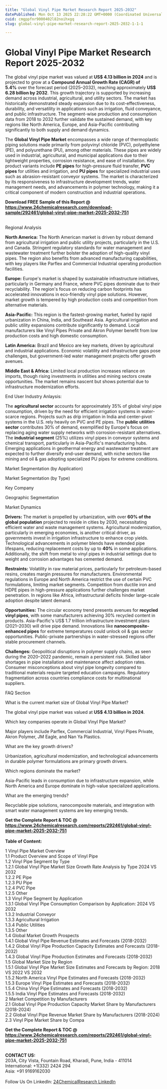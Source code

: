 ```yaml
---
title: "Global Vinyl Pipe Market Research Report 2025-2032"
datePublished: Mon Oct 13 2025 22:28:22 GMT+0000 (Coordinated Universal Time)
cuid: cmgppfnr9000402l82noihxgq
slug: global-vinyl-pipe-market-research-report-2025-2032-1-1-1

---
```


# Global Vinyl Pipe Market Research Report 2025-2032

<p>The global vinyl pipe market was valued at <strong>US$ 4.13 billion in 2024</strong> and is projected to grow at a <strong>Compound Annual Growth Rate (CAGR) of 5.4%</strong> over the forecast period (2025–2032), reaching approximately <strong>US$ 6.28 billion by 2032</strong>. This growth trajectory is supported by increasing demand across industrial, agricultural, and utility sectors. The market has historically demonstrated steady expansion due to its cost-effectiveness, durability, and versatility in applications such as irrigation, fluid conveyance, and public infrastructure. The segment-wise production and consumption data from 2018 to 2032 further validate the sustained demand, with key regions like North America, Europe, and Asia-Pacific contributing significantly to both supply and demand dynamics.</p><p>
</p><p>The <strong>Global Vinyl Pipe Market</strong> encompasses a wide range of thermoplastic piping solutions made primarily from polyvinyl chloride (PVC), polyethylene (PE), and polyurethane (PU), among other materials. These pipes are widely used in industrial, agricultural, and municipal applications due to their lightweight properties, corrosion resistance, and ease of installation. Key product variants include <strong>PE pipes</strong> for high-pressure fluid transfer, <strong>PVC pipes</strong> for utilities and irrigation, and <strong>PU pipes</strong> for specialized industrial uses such as abrasion-resistant conveyor systems. The market is characterized by its responsiveness to infrastructure development trends, water management needs, and advancements in polymer technology, making it a critical component of modern construction and industrial operations.</p><div><b>Download FREE Sample of this Report @ 
            <a href="https://www.24chemicalresearch.com/download-sample/292461/global-vinyl-pipe-market-2025-2032-751">
            https://www.24chemicalresearch.com/download-sample/292461/global-vinyl-pipe-market-2025-2032-751</a></b></div><br><p>
Regional Analysis</p><p>
</p><p><strong>North America:</strong> The North American market is driven by robust demand from agricultural irrigation and public utility projects, particularly in the U.S. and Canada. Stringent regulatory standards for water management and wastewater treatment further bolster the adoption of high-quality vinyl pipes. The region also benefits from advanced manufacturing capabilities, with key players like Parflex and Commercial Industrial operating production facilities.</p><p>
</p><p><strong>Europe:</strong> Europe's market is shaped by sustainable infrastructure initiatives, particularly in Germany and France, where PVC pipes dominate due to their recyclability. The region's focus on reducing carbon footprints has accelerated innovations in eco-friendly vinyl pipe solutions. However, market growth is tempered by high production costs and competition from alternative materials.</p><p>
</p><p><strong>Asia-Pacific:</strong> This region is the fastest-growing market, fueled by rapid urbanization in China, India, and Southeast Asia. Agricultural irrigation and public utility expansions contribute significantly to demand. Local manufacturers like Vinyl Pipes Private and Akron Polymer benefit from low production costs and high domestic consumption.</p><p>
</p><p><strong>Latin America:</strong> Brazil and Mexico are key markets, driven by agricultural and industrial applications. Economic volatility and infrastructure gaps pose challenges, but government-led water management projects offer growth avenues.</p><p>
</p><p><strong>Middle East &amp; Africa:</strong> Limited local production increases reliance on imports, though rising investments in utilities and mining sectors create opportunities. The market remains nascent but shows potential due to infrastructure modernization efforts.</p><p>
End User Industry Anlaysis:</p><p>
</p><p>The <strong>agricultural sector</strong> accounts for approximately 35% of global vinyl pipe consumption, driven by the need for efficient irrigation systems in water-scarce regions. Projects such as drip irrigation in India and center-pivot systems in the U.S. rely heavily on PVC and PE pipes. The <strong>public utilities sector</strong> contributes 30% of demand, exemplified by Europe's focus on replacing aging water supply networks with corrosion-resistant alternatives. The <strong>industrial segment</strong> (25%) utilizes vinyl pipes in conveyor systems and chemical transport, particularly in Asia-Pacific's manufacturing hubs. Emerging applications in geothermal energy and wastewater treatment are expected to further diversify end-user demand, with niche sectors like mining and oil &amp; gas adopting specialized PU pipes for extreme conditions.</p><p>
Market Segmentation (by Application)</p><p>
</p><p>
Market Segmentation (by Type)</p><p>
</p><p>
Key Company</p><p>
</p><p>
Geographic Segmentation</p><p>
</p><p>
Market Dynamics</p><p>
</p><p><strong>Drivers:</strong> The market is propelled by urbanization, with over <strong>60% of the global population</strong> projected to reside in cities by 2030, necessitating efficient water and waste management systems. Agricultural modernization, particularly in emerging economies, is another critical driver, as governments invest in irrigation infrastructure to enhance crop yields. Technological advancements in polymer blends have extended pipe lifespans, reducing replacement costs by up to <strong>40%</strong> in some applications. Additionally, the shift from metal to vinyl pipes in industrial settings due to weight and corrosion advantages has cemented demand.</p><p>
</p><p><strong>Restraints:</strong> Volatility in raw material prices, particularly for petroleum-based resins, creates margin pressures for manufacturers. Environmental regulations in Europe and North America restrict the use of certain PVC formulations, limiting market segments. Competition from ductile iron and HDPE pipes in high-pressure applications further challenges market penetration. In regions like Africa, infrastructural deficits hinder large-scale adoption despite latent demand.</p><p>
</p><p><strong>Opportunities:</strong> The circular economy trend presents avenues for <strong>recycled vinyl pipes</strong>, with some manufacturers achieving 30% recycled content in products. Asia-Pacific's US$ 1.7 trillion infrastructure investment plans (2021–2030) will drive pipe demand. Innovations like <strong>nanocomposite-enhanced pipes</strong> for extreme temperatures could unlock oil &amp; gas sector opportunities. Public-private partnerships in water-stressed regions offer stable procurement channels.</p><p>
</p><p><strong>Challenges:</strong> Geopolitical disruptions in polymer supply chains, as seen during the 2020–2022 pandemic, remain a persistent risk. Skilled labor shortages in pipe installation and maintenance affect adoption rates. Consumer misconceptions about vinyl pipe longevity compared to traditional materials require targeted education campaigns. Regulatory fragmentation across countries compliance costs for multinational suppliers.</p><p>
FAQ Section</p><p>
What is the current market size of Global Vinyl Pipe Market?</p><p>
</p><p>The global vinyl pipe market was valued at <strong>US$ 4.13 billion in 2024</strong>.</p><p>
Which key companies operate in Global Vinyl Pipe Market?</p><p>
</p><p>Major players include Parflex, Commercial Industrial, Vinyl Pipes Private, Akron Polymer, JM Eagle, and Nan Ya Plastics.</p><p>
What are the key growth drivers?</p><p>
</p><p>Urbanization, agricultural modernization, and technological advancements in durable polymer formulations are primary growth drivers.</p><p>
Which regions dominate the market?</p><p>
</p><p>Asia-Pacific leads in consumption due to infrastructure expansion, while North America and Europe dominate in high-value specialized applications.</p><p>
What are the emerging trends?</p><p>
</p><p>Recyclable pipe solutions, nanocomposite materials, and integration with smart water management systems are key emerging trends.</p>

<div><b>Get the Complete Report & TOC @ 
            <a href="https://www.24chemicalresearch.com/reports/292461/global-vinyl-pipe-market-2025-2032-751">
            https://www.24chemicalresearch.com/reports/292461/global-vinyl-pipe-market-2025-2032-751</a></b></div><br>
            <b>Table of Content:</b><p>1 Vinyl Pipe Market Overview<br />
    1.1 Product Overview and Scope of Vinyl Pipe<br />
    1.2 Vinyl Pipe Segment by Type<br />
        1.2.1 Global Vinyl Pipe Market Size Growth Rate Analysis by Type 2024 VS 2032<br />
        1.2.2 PE Pipe<br />
        1.2.3 PU Pipe<br />
        1.2.4 PVC Pipe<br />
        1.2.5 Other<br />
    1.3 Vinyl Pipe Segment by Application<br />
        1.3.1 Global Vinyl Pipe Consumption Comparison by Application: 2024 VS 2032<br />
        1.3.2 Industrial Conveyor<br />
        1.3.3 Agricultural Irrigation<br />
        1.3.4 Public Utilities<br />
        1.3.5 Other<br />
    1.4 Global Market Growth Prospects<br />
        1.4.1 Global Vinyl Pipe Revenue Estimates and Forecasts (2018-2032)<br />
        1.4.2 Global Vinyl Pipe Production Capacity Estimates and Forecasts (2018-2032)<br />
        1.4.3 Global Vinyl Pipe Production Estimates and Forecasts (2018-2032)<br />
    1.5 Global Market Size by Region<br />
        1.5.1 Global Vinyl Pipe Market Size Estimates and Forecasts by Region: 2018 VS 2022 VS 2032<br />
        1.5.2 North America Vinyl Pipe Estimates and Forecasts (2018-2032)<br />
        1.5.3 Europe Vinyl Pipe Estimates and Forecasts (2018-2032)<br />
        1.5.4 China Vinyl Pipe Estimates and Forecasts (2018-2032)<br />
        1.5.5 India Vinyl Pipe Estimates and Forecasts (2018-2032)<br />
2 Market Competition by Manufacturers<br />
    2.1 Global Vinyl Pipe Production Capacity Market Share by Manufacturers (2018-2024)<br />
    2.2 Global Vinyl Pipe Revenue Market Share by Manufacturers (2018-2024)<br />
    2.3 Vinyl Pipe Market Share by Compa</p>

<div><b>Get the Complete Report & TOC @ 
            <a href="https://www.24chemicalresearch.com/reports/292461/global-vinyl-pipe-market-2025-2032-751">
            https://www.24chemicalresearch.com/reports/292461/global-vinyl-pipe-market-2025-2032-751</a></b></div><br>

<b>CONTACT US:</b><br>
            203A, City Vista, Fountain Road, Kharadi, Pune, India - 411014<br>
            International: +1(332) 2424 294<br>
            Asia: +91 9169162030 <br><br>
            Follow Us On LinkedIn: <a href="https://www.linkedin.com/company/24chemicalresearch/">24ChemicalResearch LinkedIn</a>